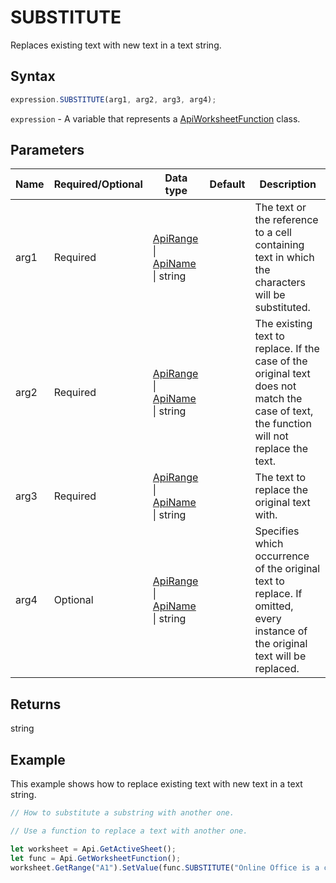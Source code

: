 # SUBSTITUTE

Replaces existing text with new text in a text string.

## Syntax

```javascript
expression.SUBSTITUTE(arg1, arg2, arg3, arg4);
```

`expression` - A variable that represents a [ApiWorksheetFunction](../ApiWorksheetFunction.md) class.

## Parameters

| **Name** | **Required/Optional** | **Data type** | **Default** | **Description** |
| ------------- | ------------- | ------------- | ------------- | ------------- |
| arg1 | Required | [ApiRange](../../ApiRange/ApiRange.md) \| [ApiName](../../ApiName/ApiName.md) \| string |  | The text or the reference to a cell containing text in which the characters will be substituted. |
| arg2 | Required | [ApiRange](../../ApiRange/ApiRange.md) \| [ApiName](../../ApiName/ApiName.md) \| string |  | The existing text to replace. If the case of the original text does not match the case of text, the function will not replace the text. |
| arg3 | Required | [ApiRange](../../ApiRange/ApiRange.md) \| [ApiName](../../ApiName/ApiName.md) \| string |  | The text to replace the original text with. |
| arg4 | Optional | [ApiRange](../../ApiRange/ApiRange.md) \| [ApiName](../../ApiName/ApiName.md) \| string |  | Specifies which occurrence of the original text to replace. If omitted, every instance of the original text will be replaced. |

## Returns

string

## Example

This example shows how to replace existing text with new text in a text string.

```javascript editor-xlsx
// How to substitute a substring with another one.

// Use a function to replace a text with another one.

let worksheet = Api.GetActiveSheet();
let func = Api.GetWorksheetFunction();
worksheet.GetRange("A1").SetValue(func.SUBSTITUTE("Online Office is a cloud business service portal", "Office", "portal"));
```
